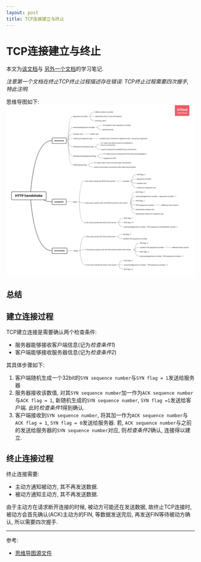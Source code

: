 ```yaml
---
layout: post
title: TCP连接建立与终止
---
```


# TCP连接建立与终止
本文为[该文档](https://afteracademy.com/blog/what-is-a-tcp-3-way-handshake-process)与
[另外一个文档](https://www.geeksforgeeks.org/tcp-connection-termination/)的学习笔记.

*注意第一个文档在终止TCP终止过程描述存在错误: TCP终止过程需要四次握手, 特此注明.*

思维导图如下:
![思维导图](https://github.com/jituanlin/public-docs/blob/master/public-mindmaps/HTTP%20handshake.png?raw=true)

## 总结

## 建立连接过程
TCP建立连接是需要确认两个检查条件:
- 服务器能够接收客户端信息(记为*检查条件1*)
- 客户端能够接收服务器信息(记为*检查条件2*)  

其具体步骤如下:

1. 客户端随机生成一个32bit的`SYN sequence number`与`SYN flag = 1`发送给服务器
2. 服务器接收该数值, 对其`SYN sequence number`加一作为`ACK sequence number`与`ACK flag = 1`, 新随机生成的`SYN sequence number`, 
`SYN flag =1`发送给客户端. 此时*检查条件1*得到确认.
3. 客户端接收到`SYN sequence number`, 将其加一作为`ACK sequence number`与`ACK flag = 1`, `SYN flag = 0`发送给服务器.
若, `ACK sequence number`与之前的发送给服务器的`SYN sequence number`对应, 则*检查条件2*确认, 连接得以建立.

## 终止连接过程
终止连接需要:
- 主动方通知被动方, 其不再发送数据. 
- 被动方通知主动方, 其不再发送数据.

由于主动方在请求断开连接的时候, 被动方可能还在发送数据, 故终止TCP连接时, 被动方会首先确认(ACK)主动方的FIN, 
等数据发送完后, 再发送FIN等待被动方确认, 所以需要四次握手.

---
参考:
- [思维导图源文件](https://github.com/jituanlin/public-docs/blob/master/public-mindmaps/HTTP%20handshake.xmind)

